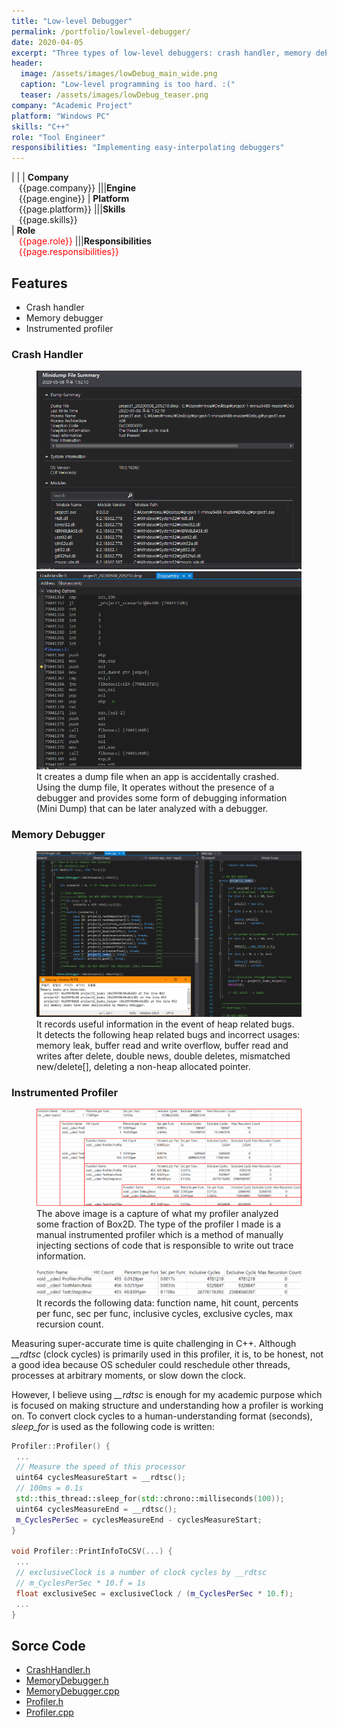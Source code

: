 ```yaml
---
title: "Low-level Debugger"
permalink: /portfolio/lowlevel-debugger/
date: 2020-04-05
excerpt: "Three types of low-level debuggers: crash handler, memory debugger, and profiler"
header:
  image: /assets/images/lowDebug_main_wide.png
  caption: "Low-level programming is too hard. :("
  teaser: /assets/images/lowDebug_teaser.png
company: "Academic Project"
platform: "Windows PC"
skills: "C++"
role: "Tool Engineer"
responsibilities: "Implementing easy-interpolating debuggers"
---
```


| |
| **Company**<br>&nbsp;&nbsp;&nbsp;{{page.company}}								|||**Engine**<br>&nbsp;&nbsp;&nbsp;{{page.engine}}
| **Platform**<br>&nbsp;&nbsp;&nbsp;{{page.platform}}							|||**Skills**<br>&nbsp;&nbsp;&nbsp;{{page.skills}}	
| **Role**<br>&nbsp;&nbsp;&nbsp;<span style="color:red">{{page.role}}</span>	|||**Responsibilities**<br>&nbsp;&nbsp;&nbsp;<span style="color:red">{{page.responsibilities}}</span>

## Features
 - Crash handler
 - Memory debugger
 - Instrumented profiler

### Crash Handler
<figure class="half">
	<img src="/assets/images/lowDebug_crashHandler_1.png">
	<img src="/assets/images/lowDebug_crashHandler_2.png">
	<figcaption>It creates a dump file when an app is accidentally crashed. Using the dump file, It operates without the presence of a debugger and provides some form of debugging information (Mini Dump) that can be later analyzed with a debugger.</figcaption>
</figure>

### Memory Debugger
<figure>
  <img src="/assets/images/lowDebug_memoryDebugger_1.png">
  <figcaption>It records useful information in the event of heap related bugs. It detects the following heap related bugs and incorrect usages: memory leak, buffer read and write overflow, buffer read and writes after delete, double news, double deletes, mismatched new/delete[], deleting a non-heap allocated pointer.</figcaption>
</figure>

### Instrumented Profiler
<figure>
  <img src="/assets/images/lowDebug_profiler_output.png">
  <figcaption>The above image is a capture of what my profiler analyzed some fraction of Box2D. The type of the profiler I made is a manual instrumented profiler which is a method of manually injecting sections of code that is responsible to write out trace information.</figcaption>
</figure>

<figure>
  <img src="/assets/images/lowDebug_profiler_record_types.png">
  <figcaption>It records the following data: function name, hit count, percents per func, sec per func, inclusive cycles, exclusive cycles, max recursion count.</figcaption>
</figure>

Measuring super-accurate time is quite challenging in C++. Although *__rdtsc* (clock cycles) is primarily used in this profiler, it is, to be honest, not a good idea because OS scheduler could reschedule other threads, processes at arbitrary moments, or slow down the clock.

However, I believe using *__rdtsc* is enough for my academic purpose which is focused on making structure and understanding how a profiler is working on. To convert clock cycles to a human-understanding format (seconds), *sleep_for* is used as the following code is written:

```c++
Profiler::Profiler() {
 ...
 // Measure the speed of this processor
 uint64 cyclesMeasureStart = __rdtsc();
 // 100ms = 0.1s
 std::this_thread::sleep_for(std::chrono::milliseconds(100));
 uint64 cyclesMeasureEnd = __rdtsc();
 m_CyclesPerSec = cyclesMeasureEnd - cyclesMeasureStart;
}

void Profiler::PrintInfoToCSV(...) {
 ...
 // exclusiveClock is a number of clock cycles by __rdtsc
 // m_CyclesPerSec * 10.f = 1s
 float exclusiveSec = exclusiveClock / (m_CyclesPerSec * 10.f);
 ...
}
```

## Sorce Code
 - [CrashHandler.h](/scripts/ld-crash-handler.h/)
 - [MemoryDebugger.h](/scripts/ld-memory-debugger.h/)
 - [MemoryDebugger.cpp](/scripts/ld-memory-debugger.cpp/)
 - [Profiler.h](/scripts/ld-profiler.h/)
 - [Profiler.cpp](/scripts/ld-profiler.cpp/)